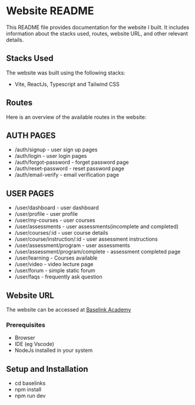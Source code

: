 # Website README

This README file provides documentation for the website I built. It includes information about the stacks used, routes, website URL, and other relevant details.

## Stacks Used

The website was built using the following stacks:

- Vite, ReactJs, Typescript and Tailwind CSS

## Routes

Here is an overview of the available routes in the website:

## AUTH PAGES
- /auth/signup - user sign up pages
- /auth/login - user login pages
- /auth/forgot-password - forget password page
- /auth/reset-password - reset password page
- /auth/email-verify - email verification page

## USER PAGES
- /user/dashboard - user dashboard
- /user/profile - user profile
- /user/my-courses - user courses
- /user/assessments - user assessments(incomplete and completed)
- /user/courses/:id - user course details
- /user/course/instruction/:id - user assessment instructions 
- /user/assessment/program - user assessments
- /user/assessment/program/complete - assessment completed page
- /user/learning - Courses available
- /user/video - video lecture page
- /user/forum - simple static forum
- /user/faqs - frequently ask question


## Website URL

The website can be accessed at [Baselink Academy](https://baselinkacademy.pages.dev/)

### Prerequisites

- Browser
- IDE (eg Vscode)
- NodeJs installed in your system

## Setup and Installation

- cd baselinks
- npm install
- npm run dev
